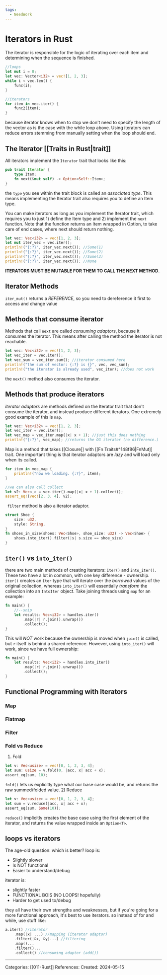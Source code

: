 ```yaml
---
tags:
  - NeedWork
---
```

# Iterators in Rust
The iterator is responsible for the logic of iterating over each item and determining when the sequence is finished.

``` rust
//loops
let mut i = 0;
let vec: Vector<i32> = vec![1, 2, 3];
while i < vec.len() {
	func(i);
}

//iterators
for item in vec.iter() {
	func2(item);
}
```
because iterator knows when to stop we don't need to specify the length of the vector as is the case with the while loop above. Using iterators can reduce errors stemming from manually setting when the loop should end.

## The Iterator [[Traits in Rust|trait]]
All iterators implement the ```Iterator``` trait that looks like this:
``` rust
pub trait Iterator {
	type Item;
	fn next(&mut self) -> Option<Self::Item>;
}
```
the ```type``` you see within the trait block is called an _associated type_. This means implementing the Iterator trait also requires you to define an Item type. 

You can make iterators as long as you implement the Iterator trait, which requires you to just 1) define the Item type and 2) implement the ```next``` function. Note that the function returns an Item wrapped in Option, to take care of end cases, where next should return nothing.

``` rust
let vec: Vec<i32> = vec![1, 2, 3];
let mut iter_vec = vec.iter();
println!("{:?}", iter_vec.next()); //Some(1)
println!("{:?}", iter_vec.next()); //Some(2)
println!("{:?}", iter_vec.next()); //Some(3)
println!("{:?}", iter_vec.next()); //None
```
**ITERATORS MUST BE MUTABLE FOR THEM TO CALL THE NEXT METHOD**.

## Iterator Methods
`iter_mut()` returns a _REFERENCE_, so you need to dereference it first to access and change value


## Methods that consume iterator
Methods that call ```next``` are called _consuming adaptors_, because it consumes the iterator. This means after calling the method the iterator is not reachable.
``` rust
let vec: Vec<i32> = vec![1, 2, 3];
let vec_iter = vec.iter();
let vec_sum = vec_iter.sum(); //iterator consumed here
println!("the sum of vector: {:?} is {}", vec, vec_sun);
println!("the iterator is already used", vec_iter); //does not work
```
the ```next()``` method also consumes the iterator.

## Methods that produce iterators
_iterator adaptors_ are methods defined on the Iterator trait that don't consume the iterator, and instead produce different iterators.
One extremely good example of this is ```map```.
``` rust
let vec: Vec<i32> = vec![1, 2, 3];
let vec_iter = vec.iter();
let vec_map = vec_iter.map(|x| x + 1); //just this does nothing
println!("{:?}", vec_map); //returns the OG iterator (no difference.)
```
Map is a method that takes [[Closure]] with [[Fn Traits#^148f86|FnMut]] trait. One important thing is that iterator adaptors are _lazy_ and will load only when its called.
``` rust
for item in vec_map {
	println!("now we loading. {:?}", item);
}

//we can also call collect
let v2: Vec<_> = vec.iter().map(|x| x + 1).collect();
assert_eq!(vec![2, 3, 4], v2);
```

``` filter``` method is also a iterator adaptor.
``` rust
struct Shoe {
	size: u32,
	style: String,
}
fn shoes_in_size(shoes: Vec<Shoe>, shoe_size: u32) -> Vec<Shoe> {
	shoes.into_iter().filter(|s| s.size == shoe_size)
}
```

## `iter()` vs `into_iter()`
there are two main methods of creating iterators: `iter()` and `into_iter()`. These two have a lot in common, with one key difference - ownership. `iter()` creates an `Iter` type that will iterate over the _borrowed_ values of the original collection, whereas `into_iter()` will essentially _transform_ the collection into an `IntoIter` object. Take joining threads using `map` for an example:
```rust
fn main() {
	//--snip
	let results: Vec<i32> = handles.iter()
		.map(|r| r.join().unwrap())
		.collect();
}
```
This will _NOT_ work because the ownership is moved when `join()` is called, but `r` itself is behind a shared reference. However, using `into_iter()` will work, since we have full ownership:
``` rust
fn main() {
	let results: Vec<i32> = handles.into_iter()
		.map(|r| r.join().unwrap())
		.collect();
}
```

## Functional Programming with Iterators

### Map

### Flatmap

### Filter
### Fold vs Reduce
1) Fold
```rust
let v: Vec<usize> = vec![0, 1, 2, 3, 4];
let sum: usize = v.fold(0, |acc, x| acc + x);
assert_eq(sum, 10);
```
`fold()` lets us explicitly type what our base case would be, and returns the raw summed/folded value.
2) Reduce
``` rust
let v: Vec<usize> = vec![0, 1, 2, 3, 4];
let sum = v.reduce(|acc, x| acc + x);
assert_eq(sum, Some(10));
```
`reduce()` implicitly creates the base case using the first element of the iterator, and returns the value wrapped inside an `Option<T>`.


## loops vs iterators
The age-old question: which is better?
loop is:
- Slightly slower
- Is NOT functional
- Easier to understand/debug

iterator is:
- slightly faster
- FUNCTIONAL BOIS (NO LOOPS! hopefully)
- Harder to get used to/debug

they all have their own strengths and weaknesses, but if you're going for a more functional approach, it's best to use iterators. so instead of for and while, use stuff like:

``` rust
a.iter() //iterator
	.map(|x| ...) //mapping (iterator adaptor)
	.filter(|&x, &y|...) //filtering
	.map()...
	.filter()...
	.collect() //consuming adaptor (add())
```



---
Categories: [[011-Rust]]
References:
Created: 2024-05-15
